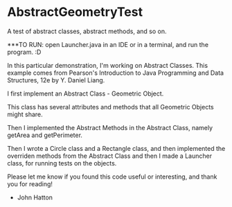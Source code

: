 # AbstractGeometryTest
A test of abstract classes, abstract methods, and so on.


***TO RUN:
open Launcher.java in an IDE or in a terminal, and run the program. :D




In this particular demonstration, I'm working on Abstract Classes. 
This example comes from Pearson's Introduction to Java Programming and Data Structures, 12e
by Y. Daniel Liang.


I first implement an Abstract Class - Geometric Object.

This class has several attributes and methods that all Geometric Objects might share.

Then I implemented the Abstract Methods in the Abstract Class, namely getArea and getPerimeter.

Then I wrote a Circle class and a Rectangle class, and then implemented 
the overriden methods from the Abstract Class and then I made a Launcher class, for running tests on the objects.

Please let me know if you found this code useful or interesting, and thank you for reading!

- John Hatton
